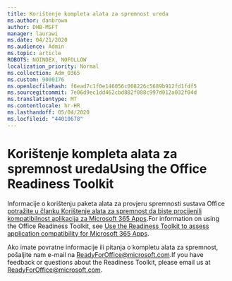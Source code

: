 ```yaml
---
title: Korištenje kompleta alata za spremnost ureda
ms.author: danbrown
author: DHB-MSFT
manager: laurawi
ms.date: 04/21/2020
ms.audience: Admin
ms.topic: article
ROBOTS: NOINDEX, NOFOLLOW
localization_priority: Normal
ms.collection: Adm_O365
ms.custom: 9000176
ms.openlocfilehash: f6ead7c1f0e146056c008226c5689b912fd1fdf5
ms.sourcegitcommit: 7e06d9ec1dd462cbd882f088c997d012a032f04d
ms.translationtype: MT
ms.contentlocale: hr-HR
ms.lasthandoff: 05/04/2020
ms.locfileid: "44010678"
---
```

# <a name="using-the-office-readiness-toolkit"></a><span data-ttu-id="3509d-102">Korištenje kompleta alata za spremnost ureda</span><span class="sxs-lookup"><span data-stu-id="3509d-102">Using the Office Readiness Toolkit</span></span>

<span data-ttu-id="3509d-103">Informacije o korištenju paketa alata za provjeru spremnosti sustava Office [potražite u članku Korištenje alata za spremnost da biste procijenili kompatibilnost aplikacija za Microsoft 365 Apps](https://docs.microsoft.com/DeployOffice/readiness-toolkit-application-compatibility-microsoft-365-apps).</span><span class="sxs-lookup"><span data-stu-id="3509d-103">For information on using the Office Readiness Toolkit, see [Use the Readiness Toolkit to assess application compatibility for Microsoft 365 Apps](https://docs.microsoft.com/DeployOffice/readiness-toolkit-application-compatibility-microsoft-365-apps).</span></span>

<span data-ttu-id="3509d-104">Ako imate povratne informacije ili pitanja o kompletu alata za spremnost, pošaljite nam e-mail na ReadyForOffice@microsoft.com.</span><span class="sxs-lookup"><span data-stu-id="3509d-104">If you have feedback or questions about the Readiness Toolkit, please email us at ReadyForOffice@microsoft.com.</span></span>
